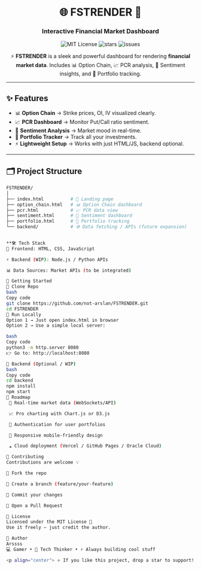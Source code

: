 <!-- Banner / Title -->
<h1 align="center">🌐 FSTRENDER 🚀</h1>
<h3 align="center">Interactive Financial Market Dashboard</h3>

<p align="center">
  <img src="https://img.shields.io/badge/License-MIT-yellow.svg" alt="MIT License"/>
  <img src="https://img.shields.io/github/stars/not-arslan/FSTRENDER?style=flat&color=brightgreen" alt="stars"/>
  <img src="https://img.shields.io/github/issues/not-arslan/FSTRENDER?color=red" alt="issues"/>
</p>

<p align="center">
  ⚡ <b>FSTRENDER</b> is a sleek and powerful dashboard for rendering <b>financial market data</b>.  
  Includes 📊 Option Chain, 📈 PCR analysis, 📰 Sentiment insights, and 💼 Portfolio tracking.
</p>

---

## ✨ Features

- 📊 **Option Chain** → Strike prices, OI, IV visualized clearly.  
- 📈 **PCR Dashboard** → Monitor Put/Call ratio sentiment.  
- 📰 **Sentiment Analysis** → Market mood in real-time.  
- 💼 **Portfolio Tracker** → Track all your investments.  
- ⚡ **Lightweight Setup** → Works with just HTML/JS, backend optional.  

---

## 🗂️ Project Structure

```bash
FSTRENDER/
│
├── index.html          # 🚪 Landing page
├── option_chain.html   # 📊 Option Chain dashboard
├── pcr.html            # 📈 PCR data view
├── sentiment.html      # 📰 Sentiment dashboard
├── portfolio.html      # 💼 Portfolio tracking
└── backend/            # ⚙️ Data fetching / APIs (future expansion)
 

**🛠️ Tech Stack
🎨 Frontend: HTML, CSS, JavaScript

⚡ Backend (WIP): Node.js / Python APIs

📊 Data Sources: Market APIs (to be integrated)

🚀 Getting Started
🔹 Clone Repo
bash
Copy code
git clone https://github.com/not-arslan/FSTRENDER.git
cd FSTRENDER
🔹 Run Locally
Option 1 → Just open index.html in browser
Option 2 → Use a simple local server:

bash
Copy code
python3 -m http.server 8080
👉 Go to: http://localhost:8080

🔹 Backend (Optional / WIP)
bash
Copy code
cd backend
npm install
npm start
📌 Roadmap
 🔄 Real-time market data (WebSockets/API)

 📈 Pro charting with Chart.js or D3.js

 🔑 Authentication for user portfolios

 📱 Responsive mobile-friendly design

 ☁️ Cloud deployment (Vercel / GitHub Pages / Oracle Cloud)

🤝 Contributing
Contributions are welcome 💡

🍴 Fork the repo

🌱 Create a branch (feature/your-feature)

💾 Commit your changes

🚀 Open a Pull Request

📜 License
Licensed under the MIT License 📝
Use it freely — just credit the author.

👤 Author
Arssss
💻 Gamer • 🧠 Tech Thinker • ⚡ Always building cool stuff

<p align="center"> ⭐ If you like this project, drop a star to support! ⭐ </p> ```**
